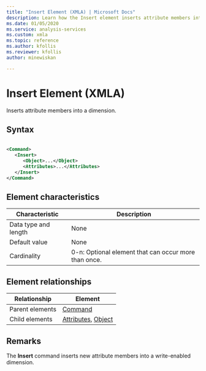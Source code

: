 ```yaml
---
title: "Insert Element (XMLA) | Microsoft Docs"
description: Learn how the Insert element inserts attribute members into a dimension.
ms.date: 01/05/2020
ms.service: analysis-services
ms.custom: xmla
ms.topic: reference
ms.author: kfollis
ms.reviewer: kfollis
author: minewiskan

---
```

# Insert Element (XMLA)

  Inserts attribute members into a dimension.  
  
## Syntax  
  
```xml  
  
<Command>  
   <Insert>  
      <Object>...</Object>  
      <Attributes>...</Attributes>  
   </Insert>  
</Command>  
```  
  
## Element characteristics  
  
|Characteristic|Description|  
|--------------------|-----------------|  
|Data type and length|None|  
|Default value|None|  
|Cardinality|0-n: Optional element that can occur more than once.|  
  
## Element relationships  
  
|Relationship|Element|  
|------------------|-------------|  
|Parent elements|[Command](../xml-elements-properties/command-element-xmla.md)|  
|Child elements|[Attributes](../xml-elements-properties/attributes-element-xmla.md), [Object](../xml-elements-properties/object-element-dimension-xmla.md)|  
  
## Remarks  
 The **Insert** command inserts new attribute members into a write-enabled dimension.  
